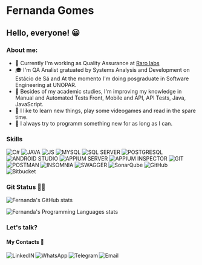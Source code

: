 # Fernanda Gomes

## Hello, everyone! 😀

### About me:

- 🔭 Currently I'm working as Quality Assurance at [Raro labs](https://rarolabs.com.br/)
- 🎓 I'm QA Analist gratuated by Systems Analysis and Development on Estácio de Sá and At the momento I'm doing posgraduate in Software Engineering at UNOPAR.
- 🌱 Besides of my academic studies, I'm improving my knowledge in Manual and Automated Tests Front, Mobile and API, API Tests, Java, JavaScript.
- 💬 I like to learn new things, play some videogames and read in the spare time.
- 🧠 I always try to programm something new for as long as I can.

### Skills
![C#](https://img.shields.io/badge/C%23-%231e202c?style=for-the-badge&logo=c-sharp&logoColor=white)
![JAVA](https://img.shields.io/badge/Java-%231e202c?style=for-the-badge&logo=openjdk&logoColor=white)
![JS](https://img.shields.io/badge/JavaScript-%231e202c?style=for-the-badge&logo=javascript&logoColor=white)
![MYSQL](https://img.shields.io/badge/MySQL-%231e202c?style=for-the-badge&logo=mysql&logoColor=white)
![SQL SERVER](https://img.shields.io/badge/Microsoft_SQL_Server-%231e202c?style=for-the-badge&logo=microsoft-sql-server&logoColor=white)
![POSTGRESQL](https://img.shields.io/badge/PostgreSQL-%231e202c?style=for-the-badge&logo=postgresql&logoColor=white)
![ANDROID STUDIO](https://img.shields.io/badge/androidstudio-%231e202c.svg?style=for-the-badge&logo=androidstudio&logoColor=white)
![APPIUM SERVER](https://img.shields.io/badge/appium_server-%231e202c.svg?style=for-the-badge&logo=appiumserver&logoColor=white)
![APPIUM INSPECTOR](https://img.shields.io/badge/appium_inspector-%231e202c.svg?style=for-the-badge&logo=appiuminspector&logoColor=white)
![GIT](https://img.shields.io/badge/GIT-%231e202c?style=for-the-badge&logo=git&logoColor=white)
![POSTMAN](https://img.shields.io/badge/Postman-%231e202c?style=for-the-badge&logo=postman&logoColor=white)
![INSOMNIA](https://img.shields.io/badge/Insomnia-%231e202c?logo=insomnia&logoColor=white&style=for-the-badge)
![SWAGGER](https://img.shields.io/badge/-Swagger-%231e202c?style=for-the-badge&logo=swagger&logoColor=white)
![SonarQube](https://img.shields.io/badge/SonarQube-%231e202c?style=for-the-badge&logo=sonarqube&logoColor=4E9BCD)
![GitHub](https://img.shields.io/badge/github-%231e202c.svg?style=for-the-badge&logo=github&logoColor=white)
![Bitbucket](https://img.shields.io/badge/bitbucket-%231e202c.svg?style=for-the-badge&logo=bitbucket&logoColor=white)

### Git Status 🐱‍💻

![Fernanda's GitHub stats](https://github-readme-stats.vercel.app/api?username=fercassia&show_icons=true&theme=dark)

![Fernanda's Programming Languages stats](https://github-readme-stats.vercel.app/api/top-langs/?username=fercassia&layout=compact&show_icons=true&theme=dark)
 
### Let's talk? 
 #### My Contacts 📧
 
 <div>
        <a target="_blank" href="https://www.linkedin.com/in/fernanda-cassia/">
            <img align="left" alt="LinkedIN" src="https://img.shields.io/badge/LinkedIn-0077B5?style=for-the-badge&logo=linkedin&logoColor=white" />
        <a/>
        <a target="_blank" href="https://api.whatsapp.com/send?phone=5531999291916">
            <img align="left" alt="WhatsApp" src="https://img.shields.io/badge/WhatsApp-25D366?style=for-the-badge&logo=whatsapp&logoColor=white" />
        <a/>                
        <a target="_blank" href="https://t.me/FerCassia">
            <img align="left" alt="Telegram" src="https://img.shields.io/badge/Telegram-2CA5E0?style=for-the-badge&logo=telegram&logoColor=white" />
        <a/>
        <a target="_blank" href="mailto:feh.cmrg@outlook.com">
            <img align="left" alt="Email" src= "https://img.shields.io/badge/Microsoft_Outlook-0078D4?style=for-the-badge&logo=microsoft-outlook&logoColor=white"/>
        <a/>
 </div>
